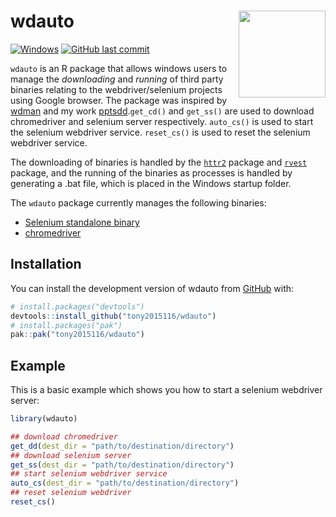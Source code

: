 # wdauto <a href='https://tony2015116.github.io/wdauto/'><img src='apple-touch-icon-120x120.png'  width="139" align="right" /></a>

<!-- <picture><source srcset="reference/figures/apple-touch-icon-120x120.png" media="(prefers-color-scheme: dark)"></picture> -->
<!-- badges: start -->
[![Windows](https://badgen.net/badge/icon/windows?icon=windows&label)](https://microsoft.com/windows/)
[![GitHub last commit](https://img.shields.io/github/last-commit/tony2015116/wdauto)](#)
<!-- badges: end -->

`wdauto` is an R package that allows windows users to manage the *downloading* and *running* of third party binaries relating to the webdriver/selenium projects using Google browser. The package was inspired by [wdman](https://docs.ropensci.org/wdman/) and my work [pptsdd](https://tony2015116.github.io/pptsdd/).`get_cd()` and `get_ss()` are used to download chromedriver and selenium server respectively. `auto_cs()` is used to start the selenium webdriver service. `reset_cs()` is used to reset the selenium webdriver service.

The downloading of binaries is handled by the [`httr2`](https://httr2.r-lib.org/) package and [`rvest`](https://rvest.tidyverse.org/) package, and the running of the binaries as processes is handled by generating a .bat file, which is placed in the Windows startup folder.

The `wdauto` package currently manages the following binaries:

* [Selenium standalone binary](http://selenium-release.storage.googleapis.com/index.html)
* [chromedriver](https://chromedriver.chromium.org/)

## Installation

You can install the development version of wdauto from [GitHub](https://tony2015116.github.io/wdauto/) with:

``` r
# install.packages("devtools")
devtools::install_github("tony2015116/wdauto")
# install.packages("pak")
pak::pak("tony2015116/wdauto")
```

## Example

This is a basic example which shows you how to start a selenium webdriver server:

``` r
library(wdauto)

## download chromedriver
get_dd(dest_dir = "path/to/destination/directory")
## download selenium server
get_ss(dest_dir = "path/to/destination/directory")
## start selenium webdriver service
auto_cs(dest_dir = "path/to/destination/directory")
## reset selenium webdriver
reset_cs()
```


